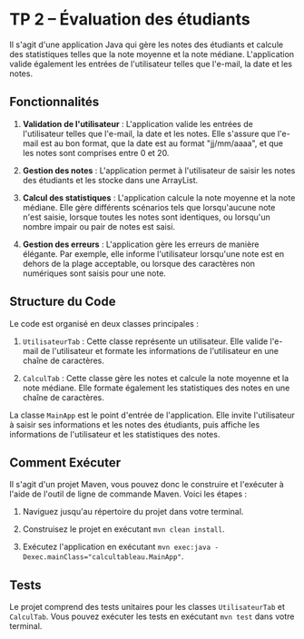 # TP 2 – Évaluation des étudiants

Il s'agit d'une application Java qui gère les notes des étudiants et calcule des statistiques telles que la note moyenne et la note médiane. L'application valide également les entrées de l'utilisateur telles que l'e-mail, la date et les notes.

## Fonctionnalités

1. **Validation de l'utilisateur** : L'application valide les entrées de l'utilisateur telles que l'e-mail, la date et les notes. Elle s'assure que l'e-mail est au bon format, que la date est au format "jj/mm/aaaa", et que les notes sont comprises entre 0 et 20.

2. **Gestion des notes** : L'application permet à l'utilisateur de saisir les notes des étudiants et les stocke dans une ArrayList.

3. **Calcul des statistiques** : L'application calcule la note moyenne et la note médiane. Elle gère différents scénarios tels que lorsqu'aucune note n'est saisie, lorsque toutes les notes sont identiques, ou lorsqu'un nombre impair ou pair de notes est saisi.

4. **Gestion des erreurs** : L'application gère les erreurs de manière élégante. Par exemple, elle informe l'utilisateur lorsqu'une note est en dehors de la plage acceptable, ou lorsque des caractères non numériques sont saisis pour une note.

## Structure du Code

Le code est organisé en deux classes principales :

1. `UtilisateurTab` : Cette classe représente un utilisateur. Elle valide l'e-mail de l'utilisateur et formate les informations de l'utilisateur en une chaîne de caractères.

2. `CalculTab` : Cette classe gère les notes et calcule la note moyenne et la note médiane. Elle formate également les statistiques des notes en une chaîne de caractères.

La classe `MainApp` est le point d'entrée de l'application. Elle invite l'utilisateur à saisir ses informations et les notes des étudiants, puis affiche les informations de l'utilisateur et les statistiques des notes.

## Comment Exécuter

Il s'agit d'un projet Maven, vous pouvez donc le construire et l'exécuter à l'aide de l'outil de ligne de commande Maven. Voici les étapes :

1. Naviguez jusqu'au répertoire du projet dans votre terminal.

2. Construisez le projet en exécutant `mvn clean install`.

3. Exécutez l'application en exécutant `mvn exec:java -Dexec.mainClass="calcultableau.MainApp"`.

## Tests

Le projet comprend des tests unitaires pour les classes `UtilisateurTab` et `CalculTab`. Vous pouvez exécuter les tests en exécutant `mvn test` dans votre terminal.

